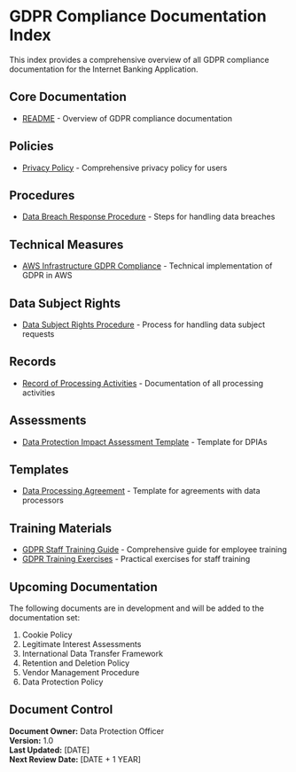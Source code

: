 # GDPR Compliance Documentation Index

This index provides a comprehensive overview of all GDPR compliance documentation for the Internet Banking Application.

## Core Documentation

- [README](README.md) - Overview of GDPR compliance documentation

## Policies

- [Privacy Policy](policies/privacy_policy.md) - Comprehensive privacy policy for users

## Procedures

- [Data Breach Response Procedure](procedures/data_breach_response.md) - Steps for handling data breaches

## Technical Measures

- [AWS Infrastructure GDPR Compliance](technical-measures/aws_infrastructure_gdpr_compliance.md) - Technical implementation of GDPR in AWS

## Data Subject Rights

- [Data Subject Rights Procedure](subject-rights/data_subject_rights_procedure.md) - Process for handling data subject requests

## Records

- [Record of Processing Activities](records/processing_activities.md) - Documentation of all processing activities

## Assessments

- [Data Protection Impact Assessment Template](assessments/dpia_template.md) - Template for DPIAs

## Templates

- [Data Processing Agreement](templates/data_processing_agreement.md) - Template for agreements with data processors

## Training Materials

- [GDPR Staff Training Guide](training/gdpr_staff_training.md) - Comprehensive guide for employee training
- [GDPR Training Exercises](training/gdpr_training_exercises.md) - Practical exercises for staff training

## Upcoming Documentation

The following documents are in development and will be added to the documentation set:

1. Cookie Policy
2. Legitimate Interest Assessments
3. International Data Transfer Framework
4. Retention and Deletion Policy
5. Vendor Management Procedure
6. Data Protection Policy

## Document Control

**Document Owner:** Data Protection Officer  
**Version:** 1.0  
**Last Updated:** [DATE]  
**Next Review Date:** [DATE + 1 YEAR] 